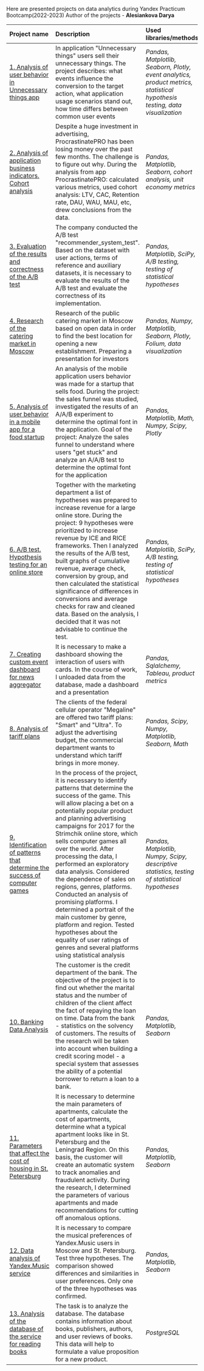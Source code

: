 Here are presented projects on data analytics during Yandex Practicum Bootcamp(2022-2023)
Author of the projects - **Alesiankova Darya**

| Project name | Description | Used libraries/methods | 
| :---------------------- | :---------------------- | :---------------------- |
| [1. Analysis of user behavior in Unnecessary things app](01.%20Analysis%20of%20user%20behavior%20in%20app%20Unnecessary%20things)| In application "Unnecessary things" users sell their unnecessary things. The project describes: what events influence the conversion to the target action,  what application usage scenarios stand out,  how time differs between common user events |*Pandas, Matplotlib, Seaborn, Plotly, event analytics, product metrics,  statistical hypothesis testing, data visualization* |
| [2. Analysis of application business indicators. Сohort analysis](02.%20Analysis%20of%20application%20business%20indicators.%20Сohort%20analysis)| Despite a huge investment in advertising, ProcrastinatePRO has been losing money over the past few months. The challenge is to figure out why. During the analysis from app ProcrastinatePRO: сalculated various metrics, used cohort analysis: LTV, CAC, Retention rate, DAU, WAU, MAU, etc, drew conclusions from the data. | *Pandas, Matplotlib, Seaborn, cohort analysis, unit economy metrics* |
| [3. Evaluation of the results and correctness of the A/B test](03.%20Evaluation%20of%20the%20results%20and%20correctness%20of%20the%20AB%20test)| The company conducted the A/B test "recommender_system_test". Based on the dataset with user actions, terms of reference and auxiliary datasets, it is necessary to evaluate the results of the A/B test and evaluate the correctness of its implementation. |*Pandas, Matplotlib, SciPy, A/B testing, testing of statistical hypotheses* |
| [4. Research of the catering market in Moscow](04.%20Research%20of%20the%20catering%20market%20in%20Moscow) | Research of the public catering market in Moscow based on open data in order to find the best location for opening a new establishment. Preparing a presentation for investors | *Pandas, Numpy, Matplotlib, Seaborn, Plotly, Folium, data visualization* |
| [5. Analysis of user behavior in a mobile app for a food startup](05.%20Analysis%20of%20user%20behavior%20in%20a%20mobile%20app) | An analysis of the mobile application users behavior was made for a startup that sells food. During the project: the sales funnel was studied, investigated the results of an A/A/B experiment to determine the optimal font in the application. Goal of the project: Analyze the sales funnel to understand where users "get stuck" and analyze an A/A/B test to determine the optimal font for the application| *Pandas, Matplotlib, Math, Numpy, Scipy, Plotly* |
| [6. A/B test. Hypothesis testing for an online store](06.%20AB%20test.%20Hypothesis%20testing%20for%20an%20online%20store) |  Together with the marketing department a list of hypotheses was prepared to increase revenue for a large online store. During the project: 9 hypotheses were prioritized to increase revenue by ICE and RICE frameworks. Then I analyzed the results of the A/B test, built graphs of cumulative revenue, average check, conversion by group, and then calculated the statistical significance of differences in conversions and average checks for raw and cleaned data. Based on the analysis, I decided that it was not advisable to continue the test. |*Pandas, Matplotlib, SciPy, A/B testing, testing of statistical hypotheses* |
| [7. Creating custom event dashboard for news aggregator](07.%20Creating%20custom%20event%20dashboard%20for%20aggrigator%20news) | It is necessary to make a dashboard showing the interaction of users with cards. In the course of work, I unloaded data from the database, made a dashboard and a presentation  | *Pandas, Sqlalchemy, Tableau, product metrics* |
| [8. Analysis of tariff plans](08.%20Analysis%20of%20tariff%20plans) | The clients of the federal cellular operator "Megaline" are offered two tariff plans: "Smart" and "Ultra". To adjust the advertising budget, the commercial department wants to understand which tariff brings in more money. | *Pandas, Scipy, Numpy, Matplotlib, Seaborn, Math* | 
| [9. Identification of patterns that determine the success of computer games](09.%20Identification%20of%20patterns%20that%20determine%20the%20success%20of%20computer%20games) |In the process of the project, it is necessary to identify patterns that determine the success of the game. This will allow placing a bet on a potentially popular product and planning advertising campaigns for 2017 for the Strimchik online store, which sells computer games all over the world. After processing the data, I performed an exploratory data analysis. Considered the dependence of sales on regions, genres, platforms. Conducted an analysis of promising platforms. I determined a portrait of the main customer by genre, platform and region. Tested hypotheses about the equality of user ratings of genres and several platforms using statistical analysis | *Pandas, Matplotlib, Numpy, Scipy, descriptive statistics, testing of statistical hypotheses* |
| [10. Banking Data Analysis](10.%20Banking%20Data%20Analysis) | The customer is the credit department of the bank. The objective of the project is to find out whether the marital status and the number of children of the client affect the fact of repaying the loan on time. Data from the bank - statistics on the solvency of customers. The results of the research will be taken into account when building a credit scoring model - a special system that assesses the ability of a potential borrower to return a loan to a bank. | *Pandas, Matplotlib, Seaborn* |
| [11. Parameters that affect the cost of housing in St. Petersburg](11.%20Parameters%20that%20affect%20the%20cost%20of%20housing%20in%20St.%20Petersburg) | It is necessary to determine the main parameters of apartments, calculate the cost of apartments, determine what a typical apartment looks like in St. Petersburg and the Leningrad Region. On this basis, the customer will create an automatic system to track anomalies and fraudulent activity. During the research, I determined the parameters of various apartments and made recommendations for cutting off anomalous options. | *Pandas, Matplotlib, Seaborn* |
| [12. Data analysis of Yandex.Music service](12.%20Data%20analysis%20of%20Yandex.Music%20service) | It is necessary to compare the musical preferences of Yandex.Music users in Moscow and St. Petersburg. Test three hypotheses. The comparison showed differences and similarities in user preferences. Only one of the three hypotheses was confirmed. | *Pandas, Matplotlib, Seaborn* |
| [13. Analysis of the database of the service for reading books](13.%20Analysis%20of%20the%20database%20of%20the%20service%20for%20reading%20books) | The task is to analyze the database. The database contains information about books, publishers, authors, and user reviews of books. This data will help to formulate a value proposition for a new product. | *PostgreSQL* |
